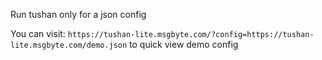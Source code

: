 Run tushan only for a json config

You can visit: `https://tushan-lite.msgbyte.com/?config=https://tushan-lite.msgbyte.com/demo.json` to quick view demo config
